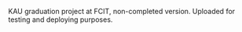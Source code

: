 KAU graduation project at FCIT, non-completed version. Uploaded for testing and deploying purposes.
